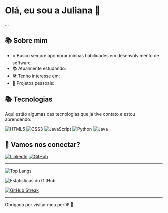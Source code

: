 # Olá, eu sou a Juliana 👋

...

## 📚 Sobre mim
- ⭐ Busco sempre aprimorar minhas habilidades em desenvolvimento de software.
- 📚 Atualmente estudando: 
- 🛠️ Tenho interesse em: 
- 📝 Projetos pessoais: 

## 📚 Tecnologias

Aqui estão algumas das tecnologias que já tive contato e estou aprendendo:

![HTML5](https://img.shields.io/badge/HTML5-E34F26?style=for-the-badge&logo=html5&logoColor=white)
![CSS3](https://img.shields.io/badge/CSS3-1572B6?style=for-the-badge&logo=css3&logoColor=white)
![JavaScript](https://img.shields.io/badge/JavaScript-F7DF1E?style=for-the-badge&logo=javascript&logoColor=black)
![Python](https://img.shields.io/badge/Python-3776AB?style=for-the-badge&logo=python&logoColor=white)
![Java](https://img.shields.io/badge/Java-007396?style=for-the-badge&logo=java&logoColor=white)


## 💬 Vamos nos conectar?

[![LinkedIn](https://img.shields.io/badge/LinkedIn-0077B5?style=for-the-badge&logo=linkedin&logoColor=white)](https://www.linkedin.com/in/seu-perfil)
[![GitHub](https://img.shields.io/badge/GitHub-181717?style=for-the-badge&logo=github&logoColor=white)](https://github.com/JulianaNishimura)

---

![Top Langs](https://github-readme-stats.vercel.app/api/top-langs/?username=JulianaNishimura&layout=compact&theme=dark&v=2)

![Estatísticas do GitHub](https://github-readme-stats.vercel.app/api?username=JulianaNishimura&show_icons=true&theme=dark&count_private=true)

[![GitHub Streak](https://streak-stats.demolab.com/?user=JulianaNishimura&theme=dark)](https://git.io/streak-stats)





---

Obrigada por visitar meu perfil! 🚀


<!--
**JulianaNishimura/JulianaNishimura** is a ✨ _special_ ✨ repository because its `README.md` (this file) appears on your GitHub profile.

Here are some ideas to get you started:

- 🔭 I’m currently working on ...
- 🌱 I’m currently learning ...
- 👯 I’m looking to collaborate on ...
- 🤔 I’m looking for help with ...
- 💬 Ask me about ...
- 📫 How to reach me: ...
- 😄 Pronouns: ...
- ⚡ Fun fact: ...
-->
